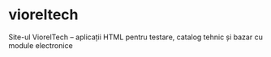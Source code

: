 # vioreltech
Site-ul ViorelTech – aplicații HTML pentru testare, catalog tehnic și bazar cu module electronice
